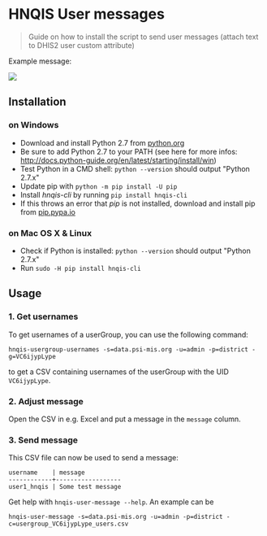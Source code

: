 # HNQIS User messages

> Guide on how to install the script to send user messages (attach text to DHIS2 user custom attribute)

Example message:

![](https://i.imgur.com/3MHVPR5.png)

## Installation

### on Windows
- Download and install Python 2.7 from [python.org](http://www.python.org/downloads/windows)
- Be sure to add Python 2.7 to your PATH (see here for more infos: http://docs.python-guide.org/en/latest/starting/install/win)
- Test Python in a CMD shell: `python --version` should output "Python 2.7.x"
- Update pip with `python -m pip install -U pip`
- Install _hnqis-cli_ by running `pip install hnqis-cli`
- If this throws an error that _pip_ is not installed, download and install pip from [pip.pypa.io](https://pip.pypa.io/en/stable/installing/#installing-with-get-pip-py)

### on Mac OS X & Linux
- Check if Python is installed: `python --version` should output "Python 2.7.x"
- Run `sudo -H pip install hnqis-cli`


## Usage


### 1. Get usernames

To get usernames of a userGroup, you can use the following command:

`hnqis-usergroup-usernames -s=data.psi-mis.org -u=admin -p=district -g=VC6ijypLype`

to get a CSV containing usernames of the userGroup with the UID `VC6ijypLype`. 

### 2. Adjust message

Open the CSV in e.g. Excel and put a message in the `message` column.

### 3. Send message

This CSV file can now be used to send a message:

```
username    | message
------------+------------------
user1_hnqis | Some test message
```

Get help with `hnqis-user-message --help`. An example can be

`hnqis-user-message -s=data.psi-mis.org -u=admin -p=district -c=usergroup_VC6ijypLype_users.csv`
